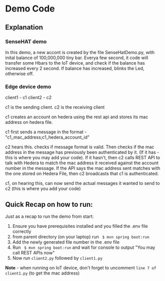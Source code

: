 # Demo Code

## Explanation

### SenseHAT demo 
In this demo, a new accont is created by the file SenseHatDemo.py, with inital balance of 100,000,000 tiny bar. Everya few second, it code will transfer some Hbars to the IoT device, and check if the balance has increased every 2 second. If balance has increased, blinks the Led, otherwise off. 



### Edge device demo
client1 - c1
client2 - c2

c1 is the sending client. c2 is the receiving client

c1 creates an account on hedera using the rest api and stores its mac address on hedera file.

c1 first sends a message in the format - "c1_mac_address;c1_hedera_account_id"

c2 hears this. checks if message format is valid. Then checks if the mac address in the message has previously been authenticated by it. (If it has - this is where you may add your code). If it hasn't, then c2 calls REST API to talk with Hedera to match the mac address it received against the account number in the message. If the API says the mac address sent matches with the one stored on Hedera File, then c2 broadcasts that c1 is authenticated. 

c1, on hearing this, can now send the actual messages it wanted to send to c2 (this is where you add your code)



## Quick Recap on how to run:

Just as a recap to run the demo from start:

1. Ensure you have prerequisites installed and you filled the .env file correctly
2. from parent directory (on your laptop) run ` $ mvn spring boot:run`
3. Add the newly generated file number in the .env file
4. Run ` $ mvn spring boot:run` and wait for console to output "You may call REST APIs now"
5. Now run `client2.py` followed by `client1.py`

**Note** - when running on IoT device, don't forget to uncomment `line 7 of client1.py` (to get the mac address)
